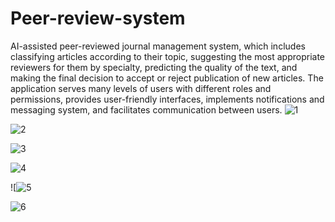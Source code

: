 # Peer-review-system
AI-assisted peer-reviewed journal management system, which includes classifying articles according to their topic, suggesting the most appropriate reviewers for them by specialty, predicting the quality of the text, and making the final decision to accept or reject publication of new articles.
The application serves many levels of users with different roles and permissions, provides user-friendly interfaces, implements notifications and messaging system, and facilitates communication between users.
![1](https://github.com/RazanHL/Peer-review-system/assets/40721024/0ae3534f-72e6-4639-bf94-21b1984e0cb0)

![2](https://github.com/RazanHL/Peer-review-system/assets/40721024/2543e54b-8d82-4507-ae03-47a672848043)

![3](https://github.com/RazanHL/Peer-review-system/assets/40721024/162eadf4-ea1c-49fc-b485-423b66924607)

![4](https://github.com/RazanHL/Peer-review-system/assets/40721024/e78a2c16-13e0-4430-a424-01067c80a996)

![![5](https://github.com/RazanHL/Peer-review-system/assets/40721024/004aacce-a9bc-4203-a677-068d3d5b107b)

![6](https://github.com/RazanHL/Peer-review-system/assets/40721024/e89f0b4b-2c25-4159-92db-150bf62a1eda)
